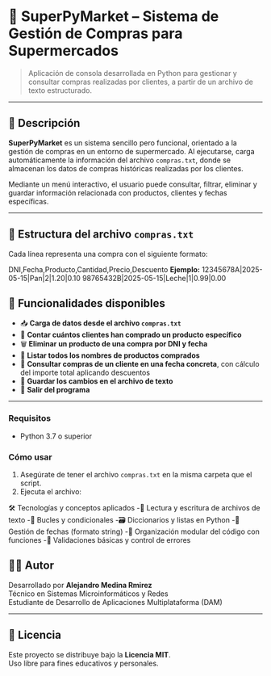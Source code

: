 # 🛒 SuperPyMarket – Sistema de Gestión de Compras para Supermercados

> Aplicación de consola desarrollada en Python para gestionar y consultar compras realizadas por clientes, a partir de un archivo de texto estructurado.

---

## 📌 Descripción

**SuperPyMarket** es un sistema sencillo pero funcional, orientado a la gestión de compras en un entorno de supermercado. Al ejecutarse, carga automáticamente la información del archivo `compras.txt`, donde se almacenan los datos de compras históricas realizadas por los clientes.

Mediante un menú interactivo, el usuario puede consultar, filtrar, eliminar y guardar información relacionada con productos, clientes y fechas específicas.

---

## 📂 Estructura del archivo `compras.txt`

Cada línea representa una compra con el siguiente formato:

DNI,Fecha,Producto,Cantidad,Precio,Descuento
**Ejemplo:**
12345678A|2025-05-15|Pan|2|1.20|0.10
98765432B|2025-05-15|Leche|1|0.99|0.00
## 🧠 Funcionalidades disponibles

- 📥 **Carga de datos desde el archivo `compras.txt`**
- 👥 **Contar cuántos clientes han comprado un producto específico**
- 🗑️ **Eliminar un producto de una compra por DNI y fecha**
- 🧾 **Listar todos los nombres de productos comprados**
- 📅 **Consultar compras de un cliente en una fecha concreta**, con cálculo del importe total aplicando descuentos
- 💾 **Guardar los cambios en el archivo de texto**
- 🚪 **Salir del programa**

---

### Requisitos
- Python 3.7 o superior

### Cómo usar

1. Asegúrate de tener el archivo `compras.txt` en la misma carpeta que el script.
2. Ejecuta el archivo:

🛠 Tecnologías y conceptos aplicados
-📁 Lectura y escritura de archivos de texto
-🔁 Bucles y condicionales
-🗃️ Diccionarios y listas en Python
-📅 Gestión de fechas (formato string)
-🧠 Organización modular del código con funciones
-🎯 Validaciones básicas y control de errores

## 👨‍💻 Autor

Desarrollado por **Alejandro Medina Rmirez**  
Técnico en Sistemas Microinformáticos y Redes  
Estudiante de Desarrollo de Aplicaciones Multiplataforma (DAM)

---

## 📜 Licencia

Este proyecto se distribuye bajo la **Licencia MIT**.  
Uso libre para fines educativos y personales.




